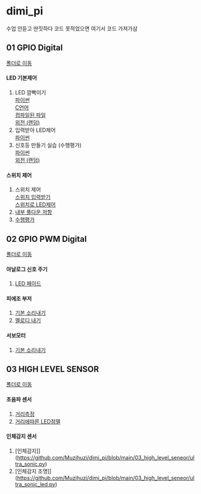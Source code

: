 # dimi_pi

수업 안듣고 딴짓하다 코드 못적었으면 여기서 코드 가져가삼

## 01 GPIO Digital
[폴더로 이동](https://github.com/Muzihuzi/dimi_pi/tree/main/01_gpio_digital)

#### LED 기본제어<br>
1. LED 깜빡이기<br>
[파이썬](https://github.com/Muzihuzi/dimi_pi/blob/main/01_gpio_digital/led_blink.py)<br>
[C언어](https://github.com/Muzihuzi/dimi_pi/blob/main/01_gpio_digital/led_blink.py)<br>
[컴파일된 파일](https://github.com/Muzihuzi/dimi_pi/blob/main/01_gpio_digital/blink)<br>
[외전 (랜덤)](https://github.com/Muzihuzi/dimi_pi/blob/main/01_gpio_digital/random_blink.py)<br>
1. 입력받아  LED제어<br>
[파이썬](https://github.com/Muzihuzi/dimi_pi/blob/main/01_gpio_digital/input.py)<br>
1. 신호등 만들기 실습 (수행평가)<br>
[파이썬](https://github.com/Muzihuzi/dimi_pi/blob/main/01_gpio_digital/traffic_light.py)<br>
[외전 (랜덤)](https://github.com/Muzihuzi/dimi_pi/blob/main/01_gpio_digital/random_traffic.py)<br>

#### 스위치 제어<br>
1. 스위치 제어<br>
[스위치 입력받기](https://github.com/Muzihuzi/dimi_pi/blob/main/01_gpio_digital/switch.py)<br>
[스위치로 LED제어](https://github.com/Muzihuzi/dimi_pi/blob/main/01_gpio_digital/switch_led.py)<br>
1. [내부 풀다운 저항](https://github.com/Muzihuzi/dimi_pi/blob/main/01_gpio_digital/switch_pud.py)<br>
1. [수행평가](https://github.com/Muzihuzi/dimi_pi/blob/main/01_gpio_digital/three_led.py)<br>

## 02 GPIO PWM Digital
[폴더로 이동](https://github.com/Muzihuzi/dimi_pi/tree/main/01_gpio_pwn)<br>
#### 아날로그 신호 주기<br>
1. [LED 페이드](https://github.com/Muzihuzi/dimi_pi/blob/main/02_gpio_pwn/led_fade.py)<br>
#### 피에조 부저<br>
1. [기본 소리내기](https://github.com/Muzihuzi/dimi_pi/blob/main/02_gpio_pwn/piezo_buzzer.py)<br>
1. [멜로디 내기](https://github.com/Muzihuzi/dimi_pi/blob/main/02_gpio_pwn/piezo_buzzer2.py)<br>
#### 서보모터<br>
1. [기본 소리내기](https://github.com/Muzihuzi/dimi_pi/blob/main/02_gpio_pwn/servo_motor.py)<br>

## 03 HIGH LEVEL SENSOR
[폴더로 이동](https://github.com/Muzihuzi/dimi_pi/tree/main/03_high_level_seneor)<br>
#### 초음파 센서<br>
1. [거리측정](https://github.com/Muzihuzi/dimi_pi/blob/main/03_high_level_seneor/ultra_sonic.py)<br>
1. [거리에따른 LED점멸](https://github.com/Muzihuzi/dimi_pi/blob/main/03_high_level_seneor/ultra_sonic_led.py)<br>
#### 인체감지 센서<br>
1. [인체감지]](https://github.com/Muzihuzi/dimi_pi/blob/main/03_high_level_seneor/ultra_sonic.py)<br>
1. [인체감지 조명]](https://github.com/Muzihuzi/dimi_pi/blob/main/03_high_level_seneor/ultra_sonic_led.py)<br>
